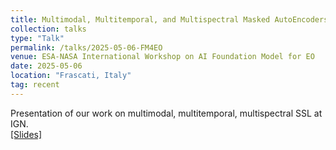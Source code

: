 ```yaml
---
title: Multimodal, Multitemporal, and Multispectral Masked AutoEncoders for Earth Observation
collection: talks
type: "Talk"
permalink: /talks/2025-05-06-FM4EO
venue: ESA-NASA International Workshop on AI Foundation Model for EO
date: 2025-05-06
location: "Frascati, Italy"
tag: recent
---
```



Presentation of our work on multimodal, multitemporal, multispectral SSL at IGN.<br>
[[Slides]](https://airdrive.eventsair.com/eventsairwesteuprod/production-nikal-public/7ed39539b3284f72b6863b8e73461be6) <br><br>
